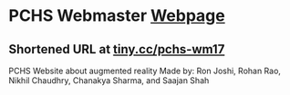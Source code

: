 # PCHS Webmaster [Webpage](https://pchs-webmaster.github.io)
## Shortened URL at [tiny.cc/pchs-wm17](https://tiny.cc/pchs-wm17)
PCHS Website about augmented reality
Made by:
Ron Joshi, Rohan Rao, Nikhil Chaudhry, Chanakya Sharma, and Saajan Shah
